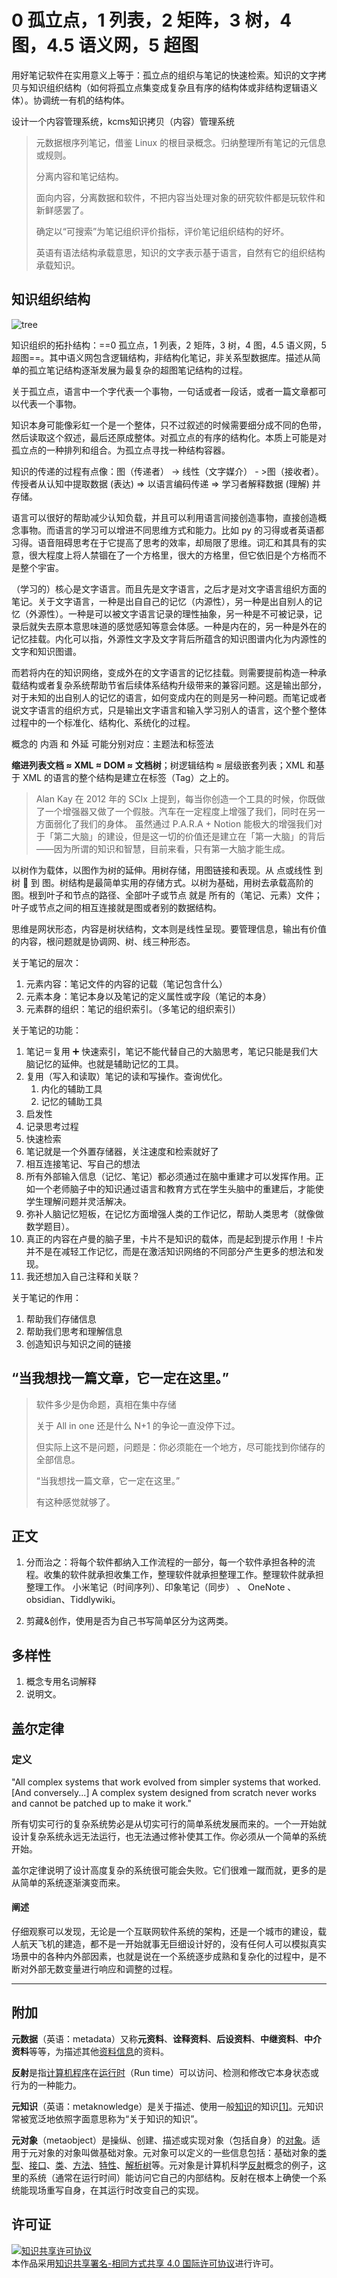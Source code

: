 # 0 孤立点，1 列表，2 矩阵，3 树，4 图，4.5 语义网，5 超图 

用好笔记软件在实用意义上等于：孤立点的组织与笔记的快速检索。知识的文字拷贝与知识组织结构（如何将孤立点集变成复杂且有序的结构体或非结构逻辑语义体）。协调统一有机的结构体。

设计一个内容管理系统，kcms知识拷贝（内容）管理系统

> 元数据根序列笔记，借鉴 Linux 的根目录概念。归纳整理所有笔记的元信息或规则。
>
> 分离内容和笔记结构。
>
> 面向内容，分离数据和软件，不把内容当处理对象的研究软件都是玩软件和新鲜感罢了。
>
> 确定以“可搜索”为笔记组织评价指标，评价笔记组织结构的好坏。
>
> 英语有语法结构承载意思，知识的文字表示基于语言，自然有它的组织结构承载知识。

## 知识组织结构

![tree](c6341a3b82cbba841ff6d1bf3a5074d9.jpg)

知识组织的拓扑结构：==0 孤立点，1 列表，2 矩阵，3 树，4 图，4.5 语义网，5 超图==。其中语义网包含逻辑结构，非结构化笔记，非关系型数据库。描述从简单的孤立笔记结构逐渐发展为最复杂的超图笔记结构的过程。

关于孤立点，语言中一个字代表一个事物，一句话或者一段话，或者一篇文章都可以代表一个事物。

知识本身可能像彩虹一个是一个整体，只不过叙述的时候需要细分成不同的色带，然后读取这个叙述，最后还原成整体。对孤立点的有序的结构化。本质上可能是对孤立点的一种排列和组合。为孤立点寻找一种结构容器。

知识的传递的过程有点像：图（传递者） -> 线性（文字媒介） - >图（接收者）。传授者从认知中提取数据 (表达) => 以语言编码传递 => 学习者解释数据 (理解) 并存储。

语言可以很好的帮助减少认知负载，并且可以利用语言间接创造事物，直接创造概念事物。而语言的学习可以增进不同思维方式和能力。比如 py 的习得或者英语都习得。语音阻碍思考在于它提高了思考的效率，却局限了思维。词汇和其具有的实意，很大程度上将人禁锢在了一个方格里，很大的方格里，但它依旧是个方格而不是整个宇宙。

（学习的）核心是文字语言。而且先是文字语言，之后才是对文字语言组织方面的笔记。关于文字语言，一种是出自自己的记忆（内源性），另一种是出自别人的记忆（外源性）。一种是可以被文字语言记录的理性抽象，另一种是不可被记录，记录后就失去原本意思味道的感觉感知等意会体感。一种是内在的，另一种是外在的记忆挂载。内化可以指，外源性文字及文字背后所蕴含的知识图谱内化为内源性的文字和知识图谱。

而若将内在的知识网络，变成外在的文字语言的记忆挂载。则需要提前构造一种承载结构或者复杂系统帮助节省后续体系结构升级带来的兼容问题。这是输出部分，对于未知的出自别人的记忆的语言，如何变成内在的则是另一种问题。而笔记或者说文字语言的组织方式，只是输出文字语言和输入学习别人的语言，这个整个整体过程中的一个标准化、结构化、系统化的过程。

概念的 内涵 和 外延 可能分别对应：主题法和标签法

**缩进列表文档 ≈ XML ≈ DOM ≈ 文档树**；树逻辑结构 ≈ 层级嵌套列表；XML 和基于 XML 的语言的整个结构是建立在标签（Tag）之上的。

> Alan Kay 在 2012 年的 SCIx 上提到，每当你创造一个工具的时候，你既做了一个增强器又做了一个假肢。汽车在一定程度上增强了我们，同时在另一方面弱化了我们的身体。 虽然通过 P.A.R.A + Notion 能极大的增强我们对于「第二大脑」的建设，但是这一切的价值还是建立在「第一大脑」的背后——因为所谓的知识和智慧，目前来看，只有第一大脑才能生成。

以树作为载体，以图作为树的延伸。用树存储，用图链接和表现。从 点或线性 到 树 🌲 到 图。树结构是最简单实用的存储方式。以树为基础，用树去承载高阶的图。根到叶子和节点的路径、全部叶子或节点 就是 所有的（笔记、元素）文件；叶子或节点之间的相互连接就是图或者别的数据结构。

思维是网状形态，内容是树状结构，文本则是线性呈现。要管理信息，输出有价值的内容，根问题就是协调网、树、线三种形态。

关于笔记的层次：

1. 元素内容：笔记文件的内容的记载（笔记包含什么）
2. 元素本身：笔记本身以及笔记的定义属性或字段（笔记的本身）
3. 元素群的组织：笔记的组织索引。（多笔记的组织索引）

关于笔记的功能：

1. 笔记＝复用 ➕ 快速索引，笔记不能代替自己的大脑思考，笔记只能是我们大脑记忆的延伸。也就是辅助记忆的工具。
2. 复用（写入和读取）笔记的读和写操作。查询优化。
   1. 内化的辅助工具
   2. 记忆的辅助工具
3. 启发性
4. 记录思考过程
5. 快速检索
6. 笔记就是一个外置存储器，关注速度和检索就好了
7. 相互连接笔记、写自己的想法
8. 所有外部输入信息（记忆、笔记）都必须通过在脑中重建才可以发挥作用。正如一个老师脑子中的知识通过语言和教育方式在学生头脑中的重建后，才能使学生理解问题并灵活解决。
9. 弥补人脑记忆短板，在记忆方面增强人类的工作记忆，帮助人类思考（就像做数学题目）。
10. 真正的内容在卢曼的脑子里，卡片不是知识的载体，而是起到提示作用！卡片并不是在减轻工作记忆，而是在激活知识网络的不同部分产生更多的想法和发现。
11. 我还想加入自己注释和关联？

关于笔记的作用：

1. 帮助我们存储信息
2. 帮助我们思考和理解信息
3. 创造知识与知识之间的链接

## “当我想找一篇文章，它一定在这里。”

> 软件多少是伪命题，真相在集中存储
>
> 关于 All in one 还是什么 N+1 的争论一直没停下过。
>
> 但实际上这不是问题，问题是：你必须能在一个地方，尽可能找到你储存的全部信息。
>
> “当我想找一篇文章，它一定在这里。”
>
> 有这种感觉就够了。

## 正文

1. 分而治之：将每个软件都纳入工作流程的一部分，每一个软件承担各种的流程。收集的软件就承担收集工作，整理软件就承担整理工作。整理软件就承担整理工作。
   小米笔记（时间序列）、印象笔记（同步） 、 OneNote 、 obsidian、Tiddlywiki。

2. 剪藏&创作，使用是否为自己书写简单区分为这两类。

## 多样性

1. 概念专用名词解释
2. 说明文。

## 盖尔定律

### 定义

"All complex systems that work evolved from simpler systems that worked. [And conversely...] A complex system designed from scratch never works and cannot be patched up to make it work."

所有切实可行的复杂系统势必是从切实可行的简单系统发展而来的。一个一开始就设计复杂系统永远无法运行，也无法通过修补使其工作。你必须从一个简单的系统开始。

盖尔定律说明了设计高度复杂的系统很可能会失败。它们很难一蹴而就，更多的是从简单的系统逐渐演变而来。

#### 阐述

仔细观察可以发现，无论是一个互联网软件系统的架构，还是一个城市的建设，载人航天飞机的建造，都不是一开始就事无巨细设计好的，没有任何人可以模拟真实场景中的各种内外部因素，也就是说在一个系统逐步成熟和复杂化的过程中，是不断对外部无数变量进行响应和调整的过程。

---

## 附加

**元数据**（英语：metadata）又称**元资料**、**诠释资料**、**后设资料**、**中继资料**、**中介资料**等等，为描述其他[资料](https://zh.wikipedia.org/wiki/資料)[信息](https://zh.wikipedia.org/wiki/資訊)的资料。

**反射**是指[计算机程序](https://baike.baidu.com/item/计算机程序?fromModule=lemma_inlink)在[运行时](https://baike.baidu.com/item/运行时?fromModule=lemma_inlink)（Run time）可以访问、检测和修改它本身状态或行为的一种能力。

**元知识**（英语：metaknowledge）是关于描述、使用一般[知识](https://zh.wikipedia.org/wiki/知识)的知识[[1]](https://zh.wikipedia.org/wiki/元知识#cite_note-陈-1)。元知识常被宽泛地依照字面意思称为“关于知识的知识”。

**元对象**（metaobject）是操纵、创建、描述或实现对象（包括自身）的[对象](<https://zh.wikipedia.org/wiki/对象_(计算机科学)>)。适用于元对象的对象叫做基础对象。元对象可以定义的一些信息包括：基础对象的[类型](https://zh.wikipedia.org/wiki/类型系统)、[接口](<https://zh.wikipedia.org/wiki/接口_(计算机科学)>)、[类](<https://zh.wikipedia.org/wiki/类_(计算机科学)>)、[方法](<https://zh.wikipedia.org/wiki/方法_(计算机科学)>)、[特性](<https://zh.wikipedia.org/wiki/特性_(计算机科学)>)、[解析树](https://zh.wikipedia.org/wiki/解析树)等。元对象是计算机科学[反射](<https://zh.wikipedia.org/wiki/反射_(计算机科学)>)概念的例子，这里的系统（通常在运行时间）能访问它自己的内部结构。反射在根本上确使一个系统能现场重写自身，在其运行时改变自己的实现。

## 许可证

<a rel="license" href="http://creativecommons.org/licenses/by-sa/4.0/"><img alt="知识共享许可协议" style="border-width:0" src="https://i.creativecommons.org/l/by-sa/4.0/88x31.png" /></a><br>本作品采用<a rel="license" href="http://creativecommons.org/licenses/by-sa/4.0/">知识共享署名-相同方式共享 4.0 国际许可协议</a>进行许可。
